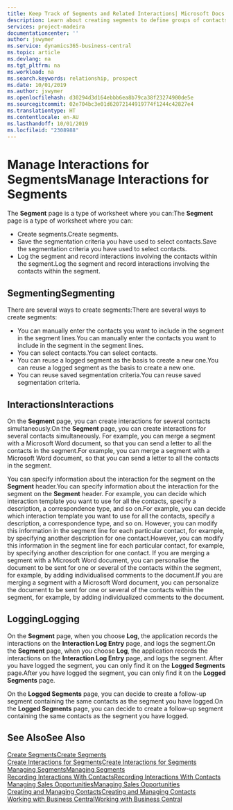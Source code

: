 ```yaml
---
title: Keep Track of Segments and Related Interactions| Microsoft Docs
description: Learn about creating segments to define groups of contacts and specifying interactions for segments.
services: project-madeira
documentationcenter: ''
author: jswymer
ms.service: dynamics365-business-central
ms.topic: article
ms.devlang: na
ms.tgt_pltfrm: na
ms.workload: na
ms.search.keywords: relationship, prospect
ms.date: 10/01/2019
ms.author: jswymer
ms.openlocfilehash: d30294d3d164ebbb6ea8b79ca38f23274900de5e
ms.sourcegitcommit: 02e704bc3e01d62072144919774f1244c42827e4
ms.translationtype: HT
ms.contentlocale: en-AU
ms.lasthandoff: 10/01/2019
ms.locfileid: "2308988"
---
```

# <a name="manage-interactions-for-segments"></a><span data-ttu-id="cb09a-103">Manage Interactions for Segments</span><span class="sxs-lookup"><span data-stu-id="cb09a-103">Manage Interactions for Segments</span></span>
<span data-ttu-id="cb09a-104">The **Segment** page is a type of worksheet where you can:</span><span class="sxs-lookup"><span data-stu-id="cb09a-104">The **Segment** page is a type of worksheet where you can:</span></span>

* <span data-ttu-id="cb09a-105">Create segments.</span><span class="sxs-lookup"><span data-stu-id="cb09a-105">Create segments.</span></span>
* <span data-ttu-id="cb09a-106">Save the segmentation criteria you have used to select contacts.</span><span class="sxs-lookup"><span data-stu-id="cb09a-106">Save the segmentation criteria you have used to select contacts.</span></span>
* <span data-ttu-id="cb09a-107">Log the segment and record interactions involving the contacts within the segment.</span><span class="sxs-lookup"><span data-stu-id="cb09a-107">Log the segment and record interactions involving the contacts within the segment.</span></span>

## <a name="segmenting"></a><span data-ttu-id="cb09a-108">Segmenting</span><span class="sxs-lookup"><span data-stu-id="cb09a-108">Segmenting</span></span>
<span data-ttu-id="cb09a-109">There are several ways to create segments:</span><span class="sxs-lookup"><span data-stu-id="cb09a-109">There are several ways to create segments:</span></span>

* <span data-ttu-id="cb09a-110">You can manually enter the contacts you want to include in the segment in the segment lines.</span><span class="sxs-lookup"><span data-stu-id="cb09a-110">You can manually enter the contacts you want to include in the segment in the segment lines.</span></span>
* <span data-ttu-id="cb09a-111">You can select contacts.</span><span class="sxs-lookup"><span data-stu-id="cb09a-111">You can select contacts.</span></span>
* <span data-ttu-id="cb09a-112">You can reuse a logged segment as the basis to create a new one.</span><span class="sxs-lookup"><span data-stu-id="cb09a-112">You can reuse a logged segment as the basis to create a new one.</span></span>
* <span data-ttu-id="cb09a-113">You can reuse saved segmentation criteria.</span><span class="sxs-lookup"><span data-stu-id="cb09a-113">You can reuse saved segmentation criteria.</span></span>

## <a name="interactions"></a><span data-ttu-id="cb09a-114">Interactions</span><span class="sxs-lookup"><span data-stu-id="cb09a-114">Interactions</span></span>
<span data-ttu-id="cb09a-115">On the **Segment** page, you can create interactions for several contacts simultaneously.</span><span class="sxs-lookup"><span data-stu-id="cb09a-115">On the **Segment** page, you can create interactions for several contacts simultaneously.</span></span> <span data-ttu-id="cb09a-116">For example, you can merge a segment with a Microsoft Word document, so that you can send a letter to all the contacts in the segment.</span><span class="sxs-lookup"><span data-stu-id="cb09a-116">For example, you can merge a segment with a Microsoft Word document, so that you can send a letter to all the contacts in the segment.</span></span>

<span data-ttu-id="cb09a-117">You can specify information about the interaction for the segment on the **Segment** header.</span><span class="sxs-lookup"><span data-stu-id="cb09a-117">You can specify information about the interaction for the segment on the **Segment** header.</span></span> <span data-ttu-id="cb09a-118">For example, you can decide which interaction template you want to use for all the contacts, specify a description, a correspondence type, and so on.</span><span class="sxs-lookup"><span data-stu-id="cb09a-118">For example, you can decide which interaction template you want to use for all the contacts, specify a description, a correspondence type, and so on.</span></span> <span data-ttu-id="cb09a-119">However, you can modify this information in the segment line for each particular contact, for example, by specifying another description for one contact.</span><span class="sxs-lookup"><span data-stu-id="cb09a-119">However, you can modify this information in the segment line for each particular contact, for example, by specifying another description for one contact.</span></span> <span data-ttu-id="cb09a-120">If you are merging a segment with a Microsoft Word document, you can personalise the document to be sent for one or several of the contacts within the segment, for example, by adding individualised comments to the document.</span><span class="sxs-lookup"><span data-stu-id="cb09a-120">If you are merging a segment with a Microsoft Word document, you can personalize the document to be sent for one or several of the contacts within the segment, for example, by adding individualized comments to the document.</span></span>

## <a name="logging"></a><span data-ttu-id="cb09a-121">Logging</span><span class="sxs-lookup"><span data-stu-id="cb09a-121">Logging</span></span>
<span data-ttu-id="cb09a-122">On the **Segment** page, when you choose **Log**, the application records the interactions on the **Interaction Log Entry** page, and logs the segment.</span><span class="sxs-lookup"><span data-stu-id="cb09a-122">On the **Segment** page, when you choose **Log**, the application records the interactions on the **Interaction Log Entry** page, and logs the segment.</span></span> <span data-ttu-id="cb09a-123">After you have logged the segment, you can only find it on the **Logged Segments** page.</span><span class="sxs-lookup"><span data-stu-id="cb09a-123">After you have logged the segment, you can only find it on the **Logged Segments** page.</span></span>

<span data-ttu-id="cb09a-124">On the **Logged Segments** page, you can decide to create a follow-up segment containing the same contacts as the segment you have logged.</span><span class="sxs-lookup"><span data-stu-id="cb09a-124">On the **Logged Segments** page, you can decide to create a follow-up segment containing the same contacts as the segment you have logged.</span></span>

## <a name="see-also"></a><span data-ttu-id="cb09a-125">See Also</span><span class="sxs-lookup"><span data-stu-id="cb09a-125">See Also</span></span>
[<span data-ttu-id="cb09a-126">Create Segments</span><span class="sxs-lookup"><span data-stu-id="cb09a-126">Create Segments</span></span>](marketing-how-create-segment.md)  
[<span data-ttu-id="cb09a-127">Create Interactions for Segments</span><span class="sxs-lookup"><span data-stu-id="cb09a-127">Create Interactions for Segments</span></span>](marketing-how-create-interactions.md)  
[<span data-ttu-id="cb09a-128">Managing Segments</span><span class="sxs-lookup"><span data-stu-id="cb09a-128">Managing Segments</span></span>](marketing-segments.md)  
[<span data-ttu-id="cb09a-129">Recording Interactions With Contacts</span><span class="sxs-lookup"><span data-stu-id="cb09a-129">Recording Interactions With Contacts</span></span>](marketing-interactions.md)  
[<span data-ttu-id="cb09a-130">Managing Sales Opportunities</span><span class="sxs-lookup"><span data-stu-id="cb09a-130">Managing Sales Opportunities</span></span>](marketing-manage-sales-opportunities.md)  
[<span data-ttu-id="cb09a-131">Creating and Managing Contacts</span><span class="sxs-lookup"><span data-stu-id="cb09a-131">Creating and Managing Contacts</span></span>](marketing-contacts.md)  
[<span data-ttu-id="cb09a-132">Working with Business Central</span><span class="sxs-lookup"><span data-stu-id="cb09a-132">Working with Business Central</span></span>](ui-work-product.md)

